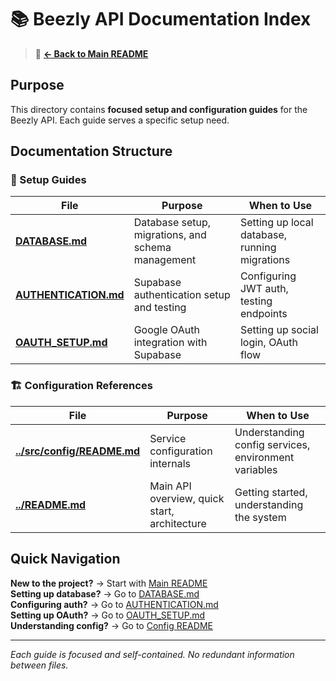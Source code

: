 # 📚 Beezly API Documentation Index

> 📖 **[← Back to Main README](../README.md)**

## Purpose
This directory contains **focused setup and configuration guides** for the Beezly API. Each guide serves a specific setup need.

## Documentation Structure

### 🔧 Setup Guides
| File | Purpose | When to Use |
|------|---------|-------------|
| **[DATABASE.md](./DATABASE.md)** | Database setup, migrations, and schema management | Setting up local database, running migrations |
| **[AUTHENTICATION.md](./AUTHENTICATION.md)** | Supabase authentication setup and testing | Configuring JWT auth, testing endpoints |
| **[OAUTH_SETUP.md](./OAUTH_SETUP.md)** | Google OAuth integration with Supabase | Setting up social login, OAuth flow |

### 🏗️ Configuration References
| File | Purpose | When to Use |
|------|---------|-------------|
| **[../src/config/README.md](../src/config/README.md)** | Service configuration internals | Understanding config services, environment variables |
| **[../README.md](../README.md)** | Main API overview, quick start, architecture | Getting started, understanding the system |

## Quick Navigation

**New to the project?** → Start with [Main README](../README.md)  
**Setting up database?** → Go to [DATABASE.md](./DATABASE.md)  
**Configuring auth?** → Go to [AUTHENTICATION.md](./AUTHENTICATION.md)  
**Setting up OAuth?** → Go to [OAUTH_SETUP.md](./OAUTH_SETUP.md)  
**Understanding config?** → Go to [Config README](../src/config/README.md)  

---

*Each guide is focused and self-contained. No redundant information between files.*